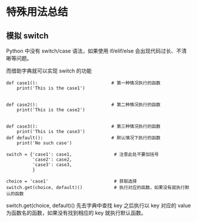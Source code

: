 # 特殊用法总结


## 模拟 switch
Python 中没有 switch/case 语法，如果使用 if/elif/else 会出现代码过长、不清晰等问题。

而借助字典就可以实现 switch 的功能
```
def case1():                            # 第一种情况执行的函数
    print('This is the case1')


def case2():                            # 第二种情况执行的函数
    print('This is the case2')


def case3():                            # 第三种情况执行的函数
    print('This is the case3')
def default():                          # 默认情况下执行的函数
    print('No such case')

switch = {'case1': case1,                # 注意此处不要加括号
          'case2': case2,
          'case3': case3,
          }

choice = 'case1'                         # 获取选择
switch.get(choice, default)()            # 执行对应的函数，如果没有就执行默认的函数
```
switch.get(choice, default)() 先去字典中查找 key 之后执行以 key 对应的 value 为函数名的函数，如果没有找到相应的 key 就执行默认函数。